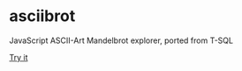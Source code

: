 asciibrot
=========

JavaScript ASCII-Art Mandelbrot explorer, ported from T-SQL

<a href="http://pauln.github.com/asciibrot/">Try it</a>